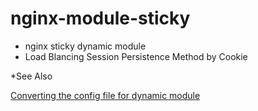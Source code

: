# nginx-module-sticky

- nginx sticky dynamic module
- Load Blancing Session Persistence Method by Cookie

*See Also

[Converting the config file for dynamic module](https://bitbucket.org/nginx-goodies/nginx-sticky-module-ng/issues/25/converting-the-config-file-for-dynamic)
